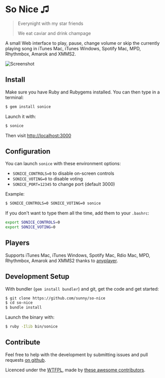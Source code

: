 So Nice ♫
=======

> Everynight with my star friends
>
> We eat caviar and drink champage

A small Web interface to play, pause, change volume or skip the currently
playing song in iTunes Mac, iTunes Windows, Spotify Mac, MPD, Rhythmbox, Amarok and XMMS2.

![Screenshot](https://github.com/sunny/so-nice/raw/gh-pages/screenshot.png)


Install
-------

Make sure you have Ruby and Rubygems installed. You can then type in a terminal:

```bash
$ gem install sonice
```

Launch it with:

```bash
$ sonice
```

Then visit [http://localhost:3000](http://localhost:3000)


Configuration
-------------

You can launch `sonice` with these environment options:

- `SONICE_CONTROLS=0` to disable on-screen controls
- `SONICE_VOTING=0` to disable voting
- `SONICE_PORT=12345` to change port (default 3000)

Example:

```bash
$ SONICE_CONTROLS=0 SONICE_VOTING=0 sonice
```

If you don't want to type them all the time, add them to your `.bashrc`:

```bash
export SONICE_CONTROLS=0
export SONICE_VOTING=0
```


Players
-------

Supports iTunes Mac, iTunes Windows, Spotify Mac, Rdio Mac, MPD, Rhythmbox, Amarok and XMMS2 thanks to [anyplayer](https://github.com/sunny/anyplayer).


Development Setup
------------------

With bundler (`gem install bundler`) and git, get the code and get started:

```bash
$ git clone https://github.com/sunny/so-nice
$ cd so-nice
$ bundle install
```

Launch the binary with:

```bash
$ ruby -Ilib bin/sonice
```

Contribute
----------

Feel free to help with the development by submitting issues and pull requests [on github](https://github.com/sunny/so-nice).

Licenced under the [WTFPL](http://sam.zoy.org/wtfpl/), made by [these awesome contributors](https://github.com/sunny/so-nice/contributors).
